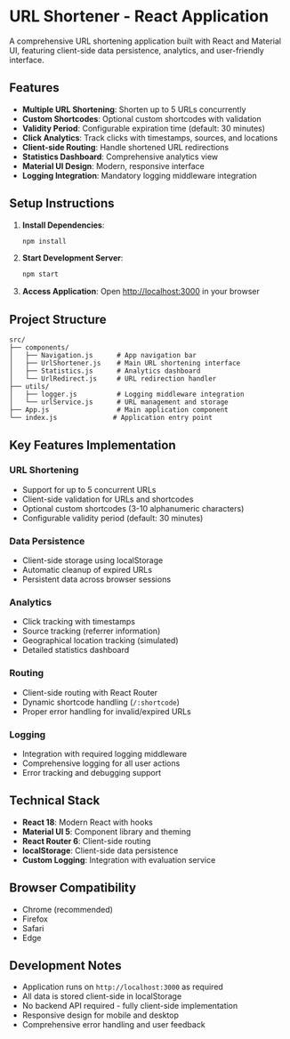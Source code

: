 # URL Shortener - React Application

A comprehensive URL shortening application built with React and Material UI, featuring client-side data persistence, analytics, and user-friendly interface.

## Features

- **Multiple URL Shortening**: Shorten up to 5 URLs concurrently
- **Custom Shortcodes**: Optional custom shortcodes with validation
- **Validity Period**: Configurable expiration time (default: 30 minutes)
- **Click Analytics**: Track clicks with timestamps, sources, and locations
- **Client-side Routing**: Handle shortened URL redirections
- **Statistics Dashboard**: Comprehensive analytics view
- **Material UI Design**: Modern, responsive interface
- **Logging Integration**: Mandatory logging middleware integration

## Setup Instructions

1. **Install Dependencies**:
   ```bash
   npm install
   ```

2. **Start Development Server**:
   ```bash
   npm start
   ```

3. **Access Application**:
   Open [http://localhost:3000](http://localhost:3000) in your browser

## Project Structure

```
src/
├── components/
│   ├── Navigation.js      # App navigation bar
│   ├── UrlShortener.js    # Main URL shortening interface
│   ├── Statistics.js      # Analytics dashboard
│   └── UrlRedirect.js     # URL redirection handler
├── utils/
│   ├── logger.js          # Logging middleware integration
│   └── urlService.js      # URL management and storage
├── App.js                 # Main application component
└── index.js              # Application entry point
```

## Key Features Implementation

### URL Shortening
- Support for up to 5 concurrent URLs
- Client-side validation for URLs and shortcodes
- Optional custom shortcodes (3-10 alphanumeric characters)
- Configurable validity period (default: 30 minutes)

### Data Persistence
- Client-side storage using localStorage
- Automatic cleanup of expired URLs
- Persistent data across browser sessions

### Analytics
- Click tracking with timestamps
- Source tracking (referrer information)
- Geographical location tracking (simulated)
- Detailed statistics dashboard

### Routing
- Client-side routing with React Router
- Dynamic shortcode handling (`/:shortcode`)
- Proper error handling for invalid/expired URLs

### Logging
- Integration with required logging middleware
- Comprehensive logging for all user actions
- Error tracking and debugging support

## Technical Stack

- **React 18**: Modern React with hooks
- **Material UI 5**: Component library and theming
- **React Router 6**: Client-side routing
- **localStorage**: Client-side data persistence
- **Custom Logging**: Integration with evaluation service

## Browser Compatibility

- Chrome (recommended)
- Firefox
- Safari
- Edge

## Development Notes

- Application runs on `http://localhost:3000` as required
- All data is stored client-side in localStorage
- No backend API required - fully client-side implementation
- Responsive design for mobile and desktop
- Comprehensive error handling and user feedback 